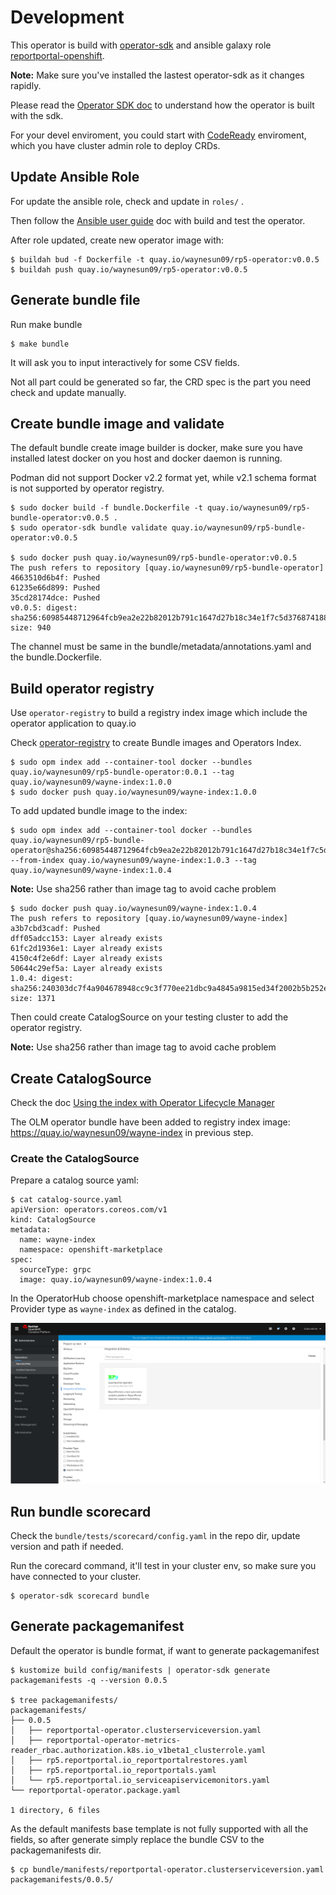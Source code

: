 # Development

This operator is build with [operator-sdk](https://github.com/operator-framework/operator-sdk "operator-sdk") and ansible galaxy role [reportportal-openshift](https://github.com/waynesun09/reportportal-openshift "reportportal-openshift").

**Note:** Make sure you've installed the lastest operator-sdk as it changes rapidly.

Please read the [Operator SDK doc](https://sdk.operatorframework.io/docs/) to understand how the operator is built with the sdk.

For your devel enviroment, you could start with [CodeReady](https://github.com/code-ready/crc "CodeReady Containers") enviroment, which you have cluster admin role to deploy CRDs.

## Update Ansible Role

For update the ansible role, check and update in `roles/` .

Then follow the [Ansible user guide](https://sdk.operatorframework.io/docs/ansible/ "Ansible User Guide for Operator SDK") doc with build and test the operator.

After role updated, create new operator image with:
```console
$ buildah bud -f Dockerfile -t quay.io/waynesun09/rp5-operator:v0.0.5
$ buildah push quay.io/waynesun09/rp5-operator:v0.0.5
```

## Generate bundle file


Run make bundle
```console
$ make bundle
```
It will ask you to input interactively for some CSV fields.

Not all part could be generated so far, the CRD spec is the part you need check and update manually.

## Create bundle image and validate

The default bundle create image builder is docker, make sure you have installed latest docker on you host and docker daemon is running.

Podman did not support Docker v2.2 format yet, while v2.1 schema format is not supported by operator registry.


```console
$ sudo docker build -f bundle.Dockerfile -t quay.io/waynesun09/rp5-bundle-operator:v0.0.5 .
$ sudo operator-sdk bundle validate quay.io/waynesun09/rp5-bundle-operator:v0.0.5

$ sudo docker push quay.io/waynesun09/rp5-bundle-operator:v0.0.5
The push refers to repository [quay.io/waynesun09/rp5-bundle-operator]
4663510d6b4f: Pushed
61235e66d899: Pushed
35cd28174dce: Pushed
v0.0.5: digest: sha256:60985448712964fcb9ea2e22b82012b791c1647d27b18c34e1f7c5d376874188 size: 940
```

The channel must be same in the bundle/metadata/annotations.yaml and the bundle.Dockerfile.

## Build operator registry

Use `operator-registry` to build a registry index image which include the operator application to quay.io

Check [operator-registry](https://github.com/operator-framework/operator-registry) to create Bundle images and Operators Index.

```console
$ sudo opm index add --container-tool docker --bundles quay.io/waynesun09/rp5-bundle-operator:0.0.1 --tag quay.io/waynesun09/wayne-index:1.0.0
$ sudo docker push quay.io/waynesun09/wayne-index:1.0.0
```

To add updated bundle image to the index:

```console
$ sudo opm index add --container-tool docker --bundles quay.io/waynesun09/rp5-bundle-operator@sha256:60985448712964fcb9ea2e22b82012b791c1647d27b18c34e1f7c5d376874188 --from-index quay.io/waynesun09/wayne-index:1.0.3 --tag quay.io/waynesun09/wayne-index:1.0.4
```

**Note:** Use sha256 rather than image tag to avoid cache problem

```console
$ sudo docker push quay.io/waynesun09/wayne-index:1.0.4
The push refers to repository [quay.io/waynesun09/wayne-index]
a3b7cbd3cadf: Pushed
dff05adcc153: Layer already exists
61fc2d1936e1: Layer already exists
4150c4f2e6df: Layer already exists
50644c29ef5a: Layer already exists
1.0.4: digest: sha256:240303dc7f4a904678948cc9c3f770ee21dbc9a4845a9815ed34f2002b5b252e size: 1371
```

Then could create CatalogSource on your testing cluster to add the operator registry.

**Note:** Use sha256 rather than image tag to avoid cache problem

## Create CatalogSource

Check the doc [Using the index with Operator Lifecycle Manager](https://github.com/operator-framework/operator-registry#using-the-index-with-operator-lifecycle-manager)

The OLM operator bundle have been added to registry index image: https://quay.io/waynesun09/wayne-index in previous step.

### Create the CatalogSource

Prepare a catalog source yaml:

    $ cat catalog-source.yaml
    apiVersion: operators.coreos.com/v1
    kind: CatalogSource
    metadata:
      name: wayne-index
      namespace: openshift-marketplace
    spec:
      sourceType: grpc
      image: quay.io/waynesun09/wayne-index:1.0.4

In the OperatorHub choose openshift-marketplace namespace and select Provider type as `wayne-index` as defined in the catalog.

![alt text](docs/operatorhub-catalogsource.png "OperatorHub")

## Run bundle scorecard

Check the `bundle/tests/scorecard/config.yaml` in the repo dir, update version and path if needed.

Run the corecard command, it'll test in your cluster env, so make sure you have connected to your cluster.
```console
$ operator-sdk scorecard bundle
```

## Generate packagemanifest

Default the operator is bundle format, if want to generate packagemanifest
```console
$ kustomize build config/manifests | operator-sdk generate packagemanifests -q --version 0.0.5

$ tree packagemanifests/
packagemanifests/
├── 0.0.5
│   ├── reportportal-operator.clusterserviceversion.yaml
│   ├── reportportal-operator-metrics-reader_rbac.authorization.k8s.io_v1beta1_clusterrole.yaml
│   ├── rp5.reportportal.io_reportportalrestores.yaml
│   ├── rp5.reportportal.io_reportportals.yaml
│   └── rp5.reportportal.io_serviceapiservicemonitors.yaml
└── reportportal-operator.package.yaml

1 directory, 6 files
```

As the default manifests base template is not fully supported with all the fields, so after generate simply replace the bundle CSV to the packagemanifests dir.
```console
$ cp bundle/manifests/reportportal-operator.clusterserviceversion.yaml packagemanifests/0.0.5/
```

